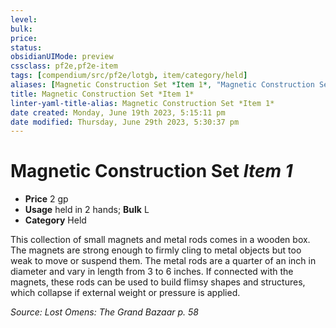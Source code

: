 ```yaml
---
level:
bulk:
price:
status:
obsidianUIMode: preview
cssclass: pf2e,pf2e-item
tags: [compendium/src/pf2e/lotgb, item/category/held]
aliases: [Magnetic Construction Set *Item 1*, "Magnetic Construction Set"]
title: Magnetic Construction Set *Item 1*
linter-yaml-title-alias: Magnetic Construction Set *Item 1*
date created: Monday, June 19th 2023, 5:15:11 pm
date modified: Thursday, June 29th 2023, 5:30:37 pm
---
```


# Magnetic Construction Set *Item 1*

- **Price** 2 gp
- **Usage** held in 2 hands; **Bulk** L
- **Category** Held

This collection of small magnets and metal rods comes in a wooden box. The magnets are strong enough to firmly cling to metal objects but too weak to move or suspend them. The metal rods are a quarter of an inch in diameter and vary in length from 3 to 6 inches. If connected with the magnets, these rods can be used to build flimsy shapes and structures, which collapse if external weight or pressure is applied.

*Source: Lost Omens: The Grand Bazaar p. 58*
